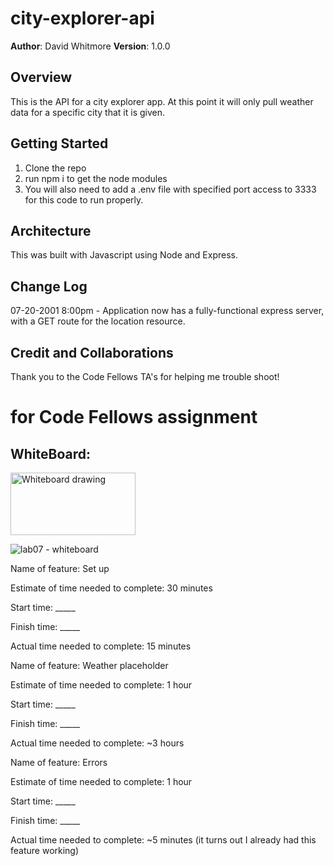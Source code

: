 
# city-explorer-api


**Author**: David Whitmore
**Version**: 1.0.0 

## Overview
This is the API for a city explorer app. At this point it will only pull weather data for a specific city that it is given.

## Getting Started
1. Clone the repo
2. run npm i to get the node modules
3. You will also need to add a .env file with specified port access to 3333 for this code to run properly. 

## Architecture
This was built with Javascript using Node and Express.

## Change Log
07-20-2001 8:00pm - Application now has a fully-functional express server, with a GET route for the location resource.

## Credit and Collaborations
Thank you to the Code Fellows TA's for helping me trouble shoot!

# for Code Fellows assignment

## WhiteBoard:

<img src='https://drive.google.com/file/d/19r2D4jXnU5sUp8rD63QjrTYzzWkriuxt/view?usp=sharing' alt='Whiteboard drawing' style='height: 100px; width:200px'>

![lab07 - whiteboard](https://user-images.githubusercontent.com/81482156/126547956-6182ff0e-1682-434c-a5c0-3d67b8fcabc0.png)


Name of feature: Set up

Estimate of time needed to complete: 30 minutes

Start time: _____

Finish time: _____

Actual time needed to complete: 15 minutes

Name of feature: Weather placeholder

Estimate of time needed to complete: 1 hour

Start time: _____

Finish time: _____

Actual time needed to complete: ~3 hours

Name of feature: Errors

Estimate of time needed to complete: 1 hour

Start time: _____

Finish time: _____

Actual time needed to complete: ~5 minutes (it turns out I already had this feature working)
